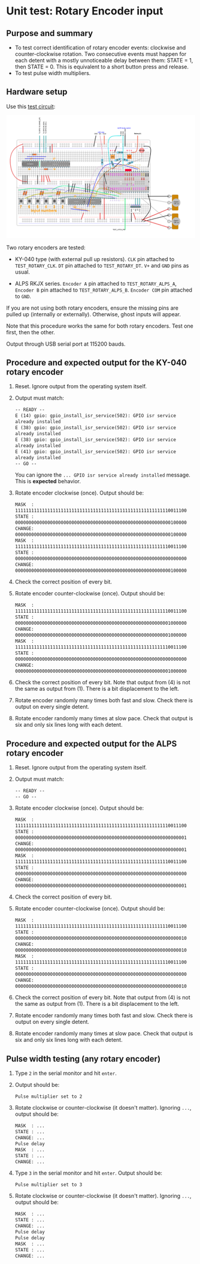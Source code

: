 # Unit test: Rotary Encoder input

## Purpose and summary

- To test correct identification of rotary encoder events:
  clockwise and counter-clockwise rotation.
  Two consecutive events must happen for each detent
  with a mostly unnoticeable delay between them: STATE = 1, then STATE = 0.
  This is equivalent to a short button press and release.
- To test pulse width multipliers.

## Hardware setup

Use this [test circuit](../../../Protoboards/MainTestBoard.diy):

![Test circuit image](../../../Protoboards/MainTestBoard.png)

Two rotary encoders are tested:

- KY-040 type (with external pull up resistors).
  `CLK` pin attached to `TEST_ROTARY_CLK`.
  `DT` pin attached to `TEST_ROTARY_DT`.
  `V+` and `GND` pins as usual.

- ALPS RKJX series. `Encoder A` pin attached to `TEST_ROTARY_ALPS_A`,
  `Encoder B` pin attached to `TEST_ROTARY_ALPS_B`.
  `Encoder COM` pin attached to `GND`.

If you are not using both rotary encoders,
ensure the missing pins are pulled up (internally or externally).
Otherwise, ghost inputs will appear.

Note that this procedure works the same for both rotary encoders.
Test one first, then the other.

Output through USB serial port at 115200 bauds.

## Procedure and expected output for the KY-040 rotary encoder

1. Reset. Ignore output from the operating system itself.
2. Output must match:

   ```text
   -- READY --
   E (14) gpio: gpio_install_isr_service(502): GPIO isr service already installed
   E (38) gpio: gpio_install_isr_service(502): GPIO isr service already installed
   E (38) gpio: gpio_install_isr_service(502): GPIO isr service already installed
   E (41) gpio: gpio_install_isr_service(502): GPIO isr service already installed
   -- GO --
   ```

   You can ignore the `... GPIO isr service already installed` message.
   This is **expected** behavior.

3. Rotate encoder clockwise (once). Output should be:

   ```text
   MASK  : 1111111111111111111111111111111111111111111111111111111110011100
   STATE : 0000000000000000000000000000000000000000000000000000000000100000
   CHANGE: 0000000000000000000000000000000000000000000000000000000000100000
   MASK  : 1111111111111111111111111111111111111111111111111111111110011100
   STATE : 0000000000000000000000000000000000000000000000000000000000000000
   CHANGE: 0000000000000000000000000000000000000000000000000000000000100000
   ```

4. Check the correct position of every bit.
5. Rotate encoder counter-clockwise (once). Output should be:

   ```text
   MASK  : 1111111111111111111111111111111111111111111111111111111110011100
   STATE : 0000000000000000000000000000000000000000000000000000000001000000
   CHANGE: 0000000000000000000000000000000000000000000000000000000001000000
   MASK  : 1111111111111111111111111111111111111111111111111111111110011100
   STATE : 0000000000000000000000000000000000000000000000000000000000000000
   CHANGE: 0000000000000000000000000000000000000000000000000000000001000000
   ```

6. Check the correct position of every bit. Note that output from (4) is not the same as output from (1).
   There is a bit displacement to the left.
7. Rotate encoder randomly many times both fast and slow.
   Check there is output on every single detent.
8. Rotate encoder randomly many times at slow pace.
   Check that output is six and only six lines long with each detent.

## Procedure and expected output for the ALPS rotary encoder

1. Reset. Ignore output from the operating system itself.
2. Output must match:

   ```text
   -- READY --
   -- GO --
   ```

3. Rotate encoder clockwise (once). Output should be:

   ```text
   MASK  : 1111111111111111111111111111111111111111111111111111111110011100
   STATE : 0000000000000000000000000000000000000000000000000000000000000001
   CHANGE: 0000000000000000000000000000000000000000000000000000000000000001
   MASK  : 1111111111111111111111111111111111111111111111111111111110011100
   STATE : 0000000000000000000000000000000000000000000000000000000000000000
   CHANGE: 0000000000000000000000000000000000000000000000000000000000000001
   ```

4. Check the correct position of every bit.
5. Rotate encoder counter-clockwise (once).
   Output should be:

   ```text
   MASK  : 1111111111111111111111111111111111111111111111111111111110011100
   STATE : 0000000000000000000000000000000000000000000000000000000000000010
   CHANGE: 0000000000000000000000000000000000000000000000000000000000000010
   MASK  : 1111111111111111111111111111111111111111111111111111111110011100
   STATE : 0000000000000000000000000000000000000000000000000000000000000000
   CHANGE: 0000000000000000000000000000000000000000000000000000000000000010
   ```

6. Check the correct position of every bit.
   Note that output from (4) is not the same as output from (1).
   There is a bit displacement to the left.
7. Rotate encoder randomly many times both fast and slow.
   Check there is output on every single detent.
8. Rotate encoder randomly many times at slow pace.
   Check that output is six and only six lines long with each detent.

## Pulse width testing (any rotary encoder)

1. Type `2` in the serial monitor and hit `enter`.
2. Output should be:

    ```text
    Pulse multiplier set to 2
    ```

3. Rotate clockwise or counter-clockwise (it doesn't matter).
   Ignoring `...`, output should be:

   ```text
   MASK  : ...
   STATE : ...
   CHANGE: ...
   Pulse delay
   MASK  : ...
   STATE : ...
   CHANGE: ...
   ```

4. Type `3` in the serial monitor and hit `enter`.
    Output should be:

    ```text
    Pulse multiplier set to 3
    ```

5. Rotate clockwise or counter-clockwise (it doesn't matter).
   Ignoring `...`, output should be:

   ```text
   MASK  : ...
   STATE : ...
   CHANGE: ...
   Pulse delay
   Pulse delay
   MASK  : ...
   STATE : ...
   CHANGE: ...
   ```
